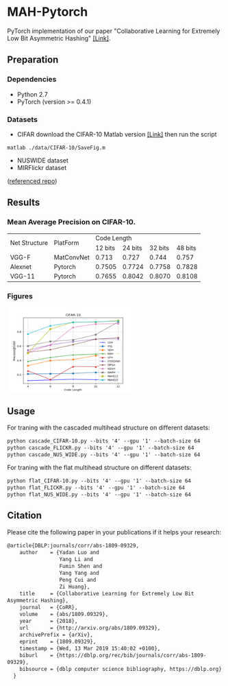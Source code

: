 # MAH-Pytorch
PyTorch implementation of our paper "Collaborative Learning for Extremely Low Bit Asymmetric Hashing" [[Link]](https://arxiv.org/abs/1809.09329). 

## Preparation
### Dependencies
- Python 2.7
- PyTorch (version >= 0.4.1)


### Datasets
- CIFAR download the CIFAR-10 Matlab version [[Link]](https://www.cs.toronto.edu/~kriz/cifar.html) then run the script
```shell
matlab ./data/CIFAR-10/SaveFig.m
```
- NUSWIDE dataset
- MIRFlickr dataset

([referenced repo](https://github.com/jiangqy/DPSH-pytorch))


## Results

### Mean Average Precision on CIFAR-10.
<table>
    <tr>
        <td rowspan="2">Net Structure</td><td rowspan="2">PlatForm</td>    
        <td colspan="4">Code Length</td>
    </tr>
    <tr>
        <td >12 bits</td><td >24 bits</td> <td >32 bits</td><td >48 bits</td>  
    </tr>
    <tr>
        <td >VGG-F</td><td >MatConvNet</td ><td > 0.713 </td> <td > 0.727 </td><td > 0.744</td><td > 0.757</td>  
    </tr>
    <tr>
        <td >Alexnet</td><td >Pytorch</td ><td > 0.7505</td> <td > 0.7724 </td><td > 0.7758 </td> <td > 0.7828 </td>
    </tr>
    <tr>
        <td >VGG-11</td><td >Pytorch</td ><td > 0.7655 </td> <td > 0.8042 </td><td > 0.8070 </td> <td > 0.8108 </td>
    </tr>
</table>


### Figures
<img src="./fig/CIFAR.png" width = "300" height = "200" alt="CIFAR" align=center />

## Usage
For traning with the cascaded multihead structure on different datasets:
```shell
python cascade_CIFAR-10.py --bits '4' --gpu '1' --batch-size 64
python cascade_FLICKR.py --bits '4' --gpu '1' --batch-size 64
python cascade_NUS_WIDE.py --bits '4' --gpu '1' --batch-size 64
```

For traning with the flat multihead structure on different datasets:
```shell
python flat_CIFAR-10.py --bits '4' --gpu '1' --batch-size 64
python flat_FLICKR.py --bits '4' --gpu '1' --batch-size 64
python flat_NUS_WIDE.py --bits '4' --gpu '1' --batch-size 64
```
## Citation
Please cite the following paper in your publications if it helps your research:
    
    @article{DBLP:journals/corr/abs-1809-09329,
        author    = {Yadan Luo and
                     Yang Li and
                     Fumin Shen and
                     Yang Yang and
                     Peng Cui and
                     Zi Huang},
        title     = {Collaborative Learning for Extremely Low Bit Asymmetric Hashing},
        journal   = {CoRR},
        volume    = {abs/1809.09329},
        year      = {2018},
        url       = {http://arxiv.org/abs/1809.09329},
        archivePrefix = {arXiv},
        eprint    = {1809.09329},
        timestamp = {Wed, 13 Mar 2019 15:40:02 +0100},
        biburl    = {https://dblp.org/rec/bib/journals/corr/abs-1809-09329},
        bibsource = {dblp computer science bibliography, https://dblp.org}
      }
